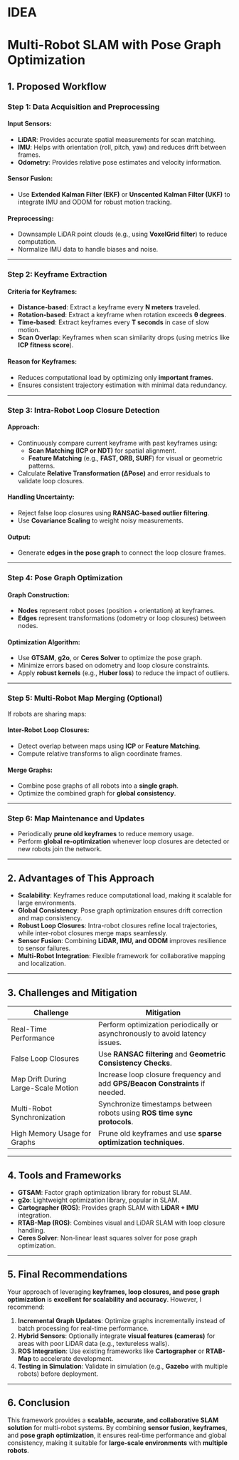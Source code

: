 # IDEA

# Multi-Robot SLAM with Pose Graph Optimization

## 1. Proposed Workflow

### Step 1: Data Acquisition and Preprocessing

#### Input Sensors:
- **LiDAR**: Provides accurate spatial measurements for scan matching.
- **IMU**: Helps with orientation (roll, pitch, yaw) and reduces drift between frames.
- **Odometry**: Provides relative pose estimates and velocity information.

#### Sensor Fusion:
- Use **Extended Kalman Filter (EKF)** or **Unscented Kalman Filter (UKF)** to integrate IMU and ODOM for robust motion tracking.

#### Preprocessing:
- Downsample LiDAR point clouds (e.g., using **VoxelGrid filter**) to reduce computation.
- Normalize IMU data to handle biases and noise.

---

### Step 2: Keyframe Extraction

#### Criteria for Keyframes:
- **Distance-based**: Extract a keyframe every **N meters** traveled.
- **Rotation-based**: Extract a keyframe when rotation exceeds **θ degrees**.
- **Time-based**: Extract keyframes every **T seconds** in case of slow motion.
- **Scan Overlap**: Keyframes when scan similarity drops (using metrics like **ICP fitness score**).

#### Reason for Keyframes:
- Reduces computational load by optimizing only **important frames**.
- Ensures consistent trajectory estimation with minimal data redundancy.

---

### Step 3: Intra-Robot Loop Closure Detection

#### Approach:
- Continuously compare current keyframe with past keyframes using:
  - **Scan Matching (ICP or NDT)** for spatial alignment.
  - **Feature Matching** (e.g., **FAST, ORB, SURF**) for visual or geometric patterns.
- Calculate **Relative Transformation (ΔPose)** and error residuals to validate loop closures.

#### Handling Uncertainty:
- Reject false loop closures using **RANSAC-based outlier filtering**.
- Use **Covariance Scaling** to weight noisy measurements.

#### Output:
- Generate **edges in the pose graph** to connect the loop closure frames.

---

### Step 4: Pose Graph Optimization

#### Graph Construction:
- **Nodes** represent robot poses (position + orientation) at keyframes.
- **Edges** represent transformations (odometry or loop closures) between nodes.

#### Optimization Algorithm:
- Use **GTSAM**, **g2o**, or **Ceres Solver** to optimize the pose graph.
- Minimize errors based on odometry and loop closure constraints.
- Apply **robust kernels** (e.g., **Huber loss**) to reduce the impact of outliers.

---

### Step 5: Multi-Robot Map Merging (Optional)

If robots are sharing maps:

#### Inter-Robot Loop Closures:
- Detect overlap between maps using **ICP** or **Feature Matching**.
- Compute relative transforms to align coordinate frames.

#### Merge Graphs:
- Combine pose graphs of all robots into a **single graph**.
- Optimize the combined graph for **global consistency**.

---

### Step 6: Map Maintenance and Updates

- Periodically **prune old keyframes** to reduce memory usage.
- Perform **global re-optimization** whenever loop closures are detected or new robots join the network.

---

## 2. Advantages of This Approach

- **Scalability**: Keyframes reduce computational load, making it scalable for large environments.
- **Global Consistency**: Pose graph optimization ensures drift correction and map consistency.
- **Robust Loop Closures**: Intra-robot closures refine local trajectories, while inter-robot closures merge maps seamlessly.
- **Sensor Fusion**: Combining **LiDAR, IMU, and ODOM** improves resilience to sensor failures.
- **Multi-Robot Integration**: Flexible framework for collaborative mapping and localization.

---

## 3. Challenges and Mitigation

| **Challenge**                         | **Mitigation**                                                              |
|---------------------------------------|----------------------------------------------------------------------------|
| Real-Time Performance                 | Perform optimization periodically or asynchronously to avoid latency issues.|
| False Loop Closures                    | Use **RANSAC filtering** and **Geometric Consistency Checks**.             |
| Map Drift During Large-Scale Motion    | Increase loop closure frequency and add **GPS/Beacon Constraints** if needed.|
| Multi-Robot Synchronization            | Synchronize timestamps between robots using **ROS time sync protocols**.   |
| High Memory Usage for Graphs           | Prune old keyframes and use **sparse optimization techniques**.            |

---

## 4. Tools and Frameworks

- **GTSAM**: Factor graph optimization library for robust SLAM.
- **g2o**: Lightweight optimization library, popular in SLAM.
- **Cartographer (ROS)**: Provides graph SLAM with **LiDAR + IMU** integration.
- **RTAB-Map (ROS)**: Combines visual and LiDAR SLAM with loop closure handling.
- **Ceres Solver**: Non-linear least squares solver for pose graph optimization.

---

## 5. Final Recommendations

Your approach of leveraging **keyframes, loop closures, and pose graph optimization** is **excellent for scalability and accuracy**. However, I recommend:

1. **Incremental Graph Updates**: Optimize graphs incrementally instead of batch processing for real-time performance.
2. **Hybrid Sensors**: Optionally integrate **visual features (cameras)** for areas with poor LiDAR data (e.g., textureless walls).
3. **ROS Integration**: Use existing frameworks like **Cartographer** or **RTAB-Map** to accelerate development.
4. **Testing in Simulation**: Validate in simulation (e.g., **Gazebo** with multiple robots) before deployment.

---

## 6. Conclusion
This framework provides a **scalable, accurate, and collaborative SLAM solution** for multi-robot systems. By combining **sensor fusion**, **keyframes**, and **pose graph optimization**, it ensures real-time performance and global consistency, making it suitable for **large-scale environments** with **multiple robots**.


